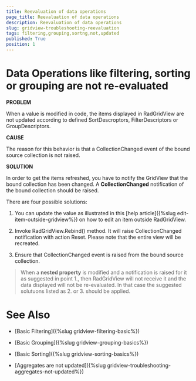 ```yaml
---
title: Reevaluation of data operations
page_title: Reevaluation of data operations
description: Reevaluation of data operations
slug: gridview-troubleshooting-reevaluation
tags: filtering,grouping,sortng,not,updated
published: True
position: 1
---
```


# Data Operations like filtering, sorting or grouping are not re-evaluated

__PROBLEM__

When a value is modified in code, the items displayed in RadGridView are not updated according to defined SortDescroptors, FilterDescriptors or GroupDescriptors.

__CAUSE__

The reason for this behavior is that a CollectionChanged event of the bound source collection is not raised. 

__SOLUTION__

In order to get the items refreshed, you have to notify the GridView that the bound collection has been changed. A __CollectionChanged__ notification of the bound collection should be raised.

There are four possible solutions:

1. You can update the value as illustrated in this [help article]({%slug edit-item-outside-gridview%}) on how to edit an item outside RadGridView.

1. Invoke RadGridView.Rebind() method. It will raise CollectionChanged notification with action Reset. Please note that the entire view will be recreated.

1. Ensure that CollectionChanged event is raised from the bound source collection.

>When a __nested property__ is modified and a notification is raised for it as suggested in point 1., then RadGridView will not receive it and the data displayed will not be re-evaluated. In that case the suggested solutuons listed as 2. or 3. should be applied.

# See Also
* [Basic Filtering]({%slug gridview-filtering-basic%})

* [Basic Grouping]({%slug gridview-grouping-basics%})

* [Basic Sorting]({%slug gridview-sorting-basics%})

* [Aggregates are not updated]({%slug gridview-troubleshooting-aggregates-not-updated%})

